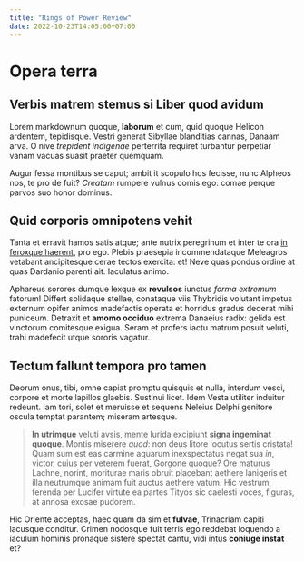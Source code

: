 ```yaml
---
title: "Rings of Power Review"
date: 2022-10-23T14:05:00+07:00
---
```


# Opera terra

## Verbis matrem stemus si Liber quod avidum

Lorem markdownum quoque, **laborum** et cum, quid quoque Helicon ardentem,
tepidisque. Vestri generat Sibyllae blanditias cannas, Danaam arva. O nive
*trepident indigenae* perterrita requiret turbantur perpetiar vanam vacuas
suasit praeter quemquam.

Augur fessa montibus se caput; ambit it scopulo hos fecisse, nunc Alpheos nos,
te pro de fuit? *Creatam* rumpere vulnus comis ego: comae perque parvos suo
honor dominus.

## Quid corporis omnipotens vehit

Tanta et erravit hamos satis atque; ante nutrix peregrinum et inter te ora [in
feroxque haerent](http://duoaccersite.com/), pro ego. Plebis praesepia
incommendataque Meleagros vetabant ancipitesque cerae tectos exercita: et! Neve
quas pondus ordine at quas Dardanio parenti ait. Iaculatus animo.

Aphareus sorores dumque lexque ex **revulsos** iunctus *forma extremum* fatorum!
Differt solidaque stellae, conataque viis Thybridis volutant impetus externum
opifer animos madefactis operata et horridus gradus dederat mihi puniceum.
Detraxit et **amomo occiduo** extrema Danaeius radix: gelida est vinctorum
comitesque exigua. Seram et profers iactu matrum posuit veluti, trahi madefecit
utque sororis vagatur.

## Tectum fallunt tempora pro tamen

Deorum onus, tibi, omne capiat promptu quisquis et nulla, interdum vesci,
corpore et morte lapillos glaebis. Sustinui licet. Idem Vesta utiliter induitur
redeunt. Iam tori, solet et meruisse et sequens Neleius Delphi genitore oscula
temptat parantem; miseram artesque.

> **In utrimque** veluti avsis, mente lurida excipiunt **signa ingeminat
> quoque**. Montis miserere *quod*: non deus litore locutus sertis cristata!
> Quam sum est eas carmine aquarum inexspectatus negat sua *in*, victor, cuius
> per veterem fuerat, Gorgone quoque? Ore maturus Lachne, norint, moriturae
> maris obruit placebant aethere lanigeris et illa neutrumque animam fuit auctus
> aethere vatum. Hic vestrum, ferenda per Lucifer virtute ea partes Tityos sic
> caelesti voces, figuras, at annosa exosae pudorem.

Hic Oriente acceptas, haec quam da sim et **fulvae**, Trinacriam capiti lacusque
conditur. Crimen nodosque fuit terris ego reddebat loquendo a iaculum hominis
pronaque sistere spectat cantu, vidi intus **coniuge instat** et?